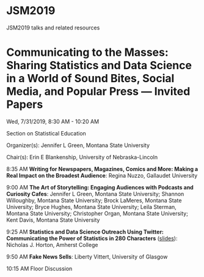 # JSM2019
JSM2019 talks and related resources

# Communicating to the Masses: Sharing Statistics and Data Science in a World of Sound Bites, Social Media, and Popular Press — Invited Papers

Wed, 7/31/2019, 8:30 AM - 10:20 AM	

Section on Statistical Education

Organizer(s): Jennifer L Green, Montana State University

Chair(s): Erin E Blankenship, University of Nebraska-Lincoln

8:35 AM	**Writing for Newspapers, Magazines, Comics and More: Making a Real Impact on the Broadest Audience**:
Regina Nuzzo, Gallaudet University

9:00 AM	**The Art of Storytelling: Engaging Audiences with Podcasts and Curiosity Cafes**:
Jennifer L Green, Montana State University; Shannon Willoughby, Montana State University; Brock LaMeres, Montana State University; Bryce Hughes, Montana State University; Leila Sterman, Montana State University; Christopher Organ, Montana State University; Kent Davis, Montana State University

9:25 AM	**Statistics and Data Science Outreach Using Twitter: Communicating the Power of Statistics in 280 Characters** ([slides](twitter.pdf)):
Nicholas J. Horton, Amherst College

9:50 AM	**Fake News Sells**:
Liberty Vittert, University of Glasgow

10:15 AM	Floor Discussion
